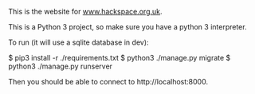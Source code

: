 This is the website for www.hackspace.org.uk.

This is a Python 3 project, so make sure you have a python 3
interpreter.

To run (it will use a sqlite database in dev):

  $ pip3 install -r ./requirements.txt
  $ python3 ./manage.py migrate
  $ python3 ./manage.py runserver

Then you should be able to connect to http://localhost:8000.
